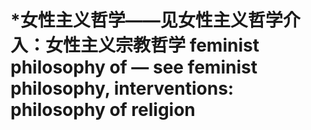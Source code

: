 # \*女性主义哲学——见女性主义哲学介入：女性主义宗教哲学 feminist philosophy of — see feminist philosophy, interventions: philosophy of religion
